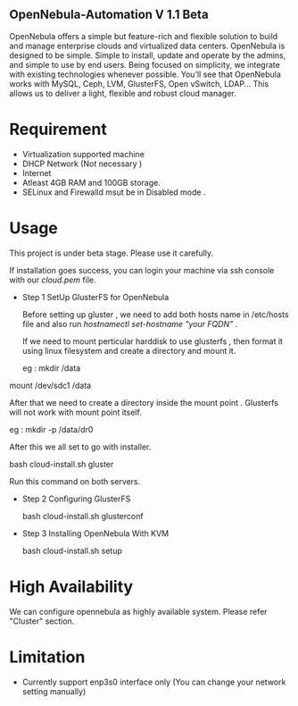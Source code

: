 ## OpenNebula-Automation  V 1.1 Beta
OpenNebula offers a simple but feature-rich and flexible solution to build and manage enterprise clouds and virtualized data centers. OpenNebula is designed to be simple. Simple to install, update and operate by the admins, and simple to use by end users. Being focused on simplicity, we integrate with existing technologies whenever possible. You’ll see that OpenNebula works with MySQL, Ceph, LVM, GlusterFS, Open vSwitch, LDAP... This allows us to deliver a light, flexible and robust cloud manager.

# Requirement

* Virtualization supported machine
* DHCP Network (Not necessary )
* Internet
* Atleast 4GB RAM and 100GB storage.
* SELinux and Firewalld msut be in Disabled mode .

# Usage

This project is under beta stage. Please use it carefully. 

If installation goes success, you can login your machine via ssh console with our *cloud.pem* file.

* Step 1  SetUp GlusterFS for OpenNebula

  Before setting up gluster , we need to add both hosts name in /etc/hosts file and also run *hostnamectl set-hostname "your FQDN"* .
  
  If we need to mount perticular harddisk to use glusterfs , then format it using linux filesystem and create a directory and mount it.
  
  eg : mkdir /data
  
 mount /dev/sdc1 /data

  After that we need to create a directory inside the mount point . Glusterfs will not work with mount point itself.
  
  eg : mkdir -p /data/dr0
  
  After this we all set to go with installer. 
  
   bash cloud-install.sh gluster
  
  Run this command on both servers.
  
* Step 2  Configuring GlusterFS  

  bash cloud-install.sh glusterconf
  
* Step 3 Installing OpenNebula With KVM

  bash cloud-install.sh setup

# High Availability

We can configure opennebula as highly available system. Please refer "Cluster" section.
  


# Limitation

* Currently support enp3s0 interface only (You can change your network setting manually)

